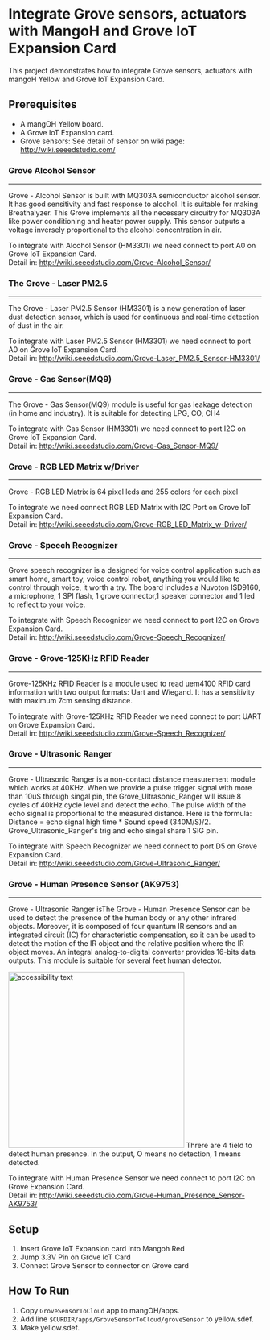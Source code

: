 # Integrate Grove sensors, actuators with MangoH and Grove IoT Expansion Card

This project demonstrates how to integrate Grove sensors, actuators with mangoH Yellow and Grove IoT Expansion Card.


## Prerequisites

* A mangOH Yellow board.
* A Grove IoT Expansion card.
* Grove sensors: See detail of sensor on wiki page: http://wiki.seeedstudio.com/ 

### Grove Alcohol Sensor
------------------
Grove - Alcohol Sensor is built with MQ303A semiconductor alcohol sensor. It has good sensitivity and fast response to alcohol. It is suitable for making Breathalyzer. This Grove implements all the necessary circuitry for MQ303A like power conditioning and heater power supply. This sensor outputs a voltage inversely proportional to the alcohol concentration in air.  

To integrate with Alcohol Sensor (HM3301) we need connect to port A0 on Grove IoT Expansion Card.   
Detail in: http://wiki.seeedstudio.com/Grove-Alcohol_Sensor/  

### The Grove - Laser PM2.5
------------------
The Grove - Laser PM2.5 Sensor (HM3301) is a new generation of laser dust detection sensor, which is used for continuous and real-time detection of dust in the air. 

To integrate with Laser PM2.5 Sensor (HM3301) we need connect to port A0 on Grove IoT Expansion Card.  
Detail in: http://wiki.seeedstudio.com/Grove-Laser_PM2.5_Sensor-HM3301/  

### Grove - Gas Sensor(MQ9)
------------------
The Grove - Gas Sensor(MQ9) module is useful for gas leakage detection (in home and industry). It is suitable for detecting LPG, CO, CH4  

To integrate with Gas Sensor (HM3301) we need connect to port I2C on Grove IoT Expansion Card.   
Detail in: http://wiki.seeedstudio.com/Grove-Gas_Sensor-MQ9/  

### Grove - RGB LED Matrix w/Driver
------------------
Grove - RGB LED Matrix is 64 pixel leds and 255 colors for each pixel  

To integrate we need connect RGB LED Matrix with I2C Port on Grove IoT Expansion Card.   
Detail in: http://wiki.seeedstudio.com/Grove-RGB_LED_Matrix_w-Driver/  

### Grove - Speech Recognizer  
------------------
Grove speech recognizer is a designed for voice control application such as smart home, smart toy, voice control robot, anything you would like to control through voice, it worth a try. The board includes a Nuvoton ISD9160, a microphone, 1 SPI flash, 1 grove connector,1 speaker connector and 1 led to reflect to your voice.  

To integrate with Speech Recognizer we need connect to port I2C on Grove Expansion Card.   
Detail in: http://wiki.seeedstudio.com/Grove-Speech_Recognizer/ 

### Grove - Grove-125KHz RFID Reader   
------------------
Grove-125KHz RFID Reader is a  module used to read uem4100 RFID card information with two output formats: Uart and Wiegand. It has a sensitivity with maximum 7cm sensing distance.  

To integrate with Grove-125KHz RFID Reader we need connect to port UART on Grove Expansion Card.   
Detail in: http://wiki.seeedstudio.com/Grove-Speech_Recognizer/ 

### Grove - Ultrasonic Ranger
------------------
Grove - Ultrasonic Ranger is a non-contact distance measurement module which works at 40KHz. When we provide a pulse trigger signal with more than 10uS through singal pin, the Grove_Ultrasonic_Ranger will issue 8 cycles of 40kHz cycle level and detect the echo. The pulse width of the echo signal is proportional to the measured distance. Here is the formula: Distance = echo signal high time * Sound speed (340M/S)/2. Grove_Ultrasonic_Ranger's trig and echo singal share 1 SIG pin.   

To integrate with Speech Recognizer we need connect to port D5 on Grove Expansion Card.   
Detail in: http://wiki.seeedstudio.com/Grove-Ultrasonic_Ranger/ 

### Grove - Human Presence Sensor (AK9753)
------------------
Grove - Ultrasonic Ranger isThe Grove - Human Presence Sensor can be used to detect the presence of the human body or any other infrared objects. Moreover, it is composed of four quantum IR sensors and an integrated circuit (IC) for characteristic compensation, so it can be used to detect the motion of the IR object and the relative position where the IR object moves. An integral analog-to-digital converter provides 16-bits data outputs. This module is suitable for several feet human detector.   

<img src="https://user-images.githubusercontent.com/17214533/69137311-18ef0300-0aef-11ea-9fa0-9b3f85656d66.png" width="350" alt="accessibility text"> 
Threre are 4 field to detect human presence. In the output, O means no detection, 1 means detected.

To integrate with Human Presence Sensor we need connect to port I2C on Grove Expansion Card.   
Detail in: http://wiki.seeedstudio.com/Grove-Human_Presence_Sensor-AK9753/


## Setup
1. Insert Grove IoT Expansion card into Mangoh Red
1. Jump 3.3V Pin on Grove IoT Card
1. Connect Grove Sensor to connector on Grove card



## How To Run

1. Copy ```GroveSensorToCloud``` app to mangOH/apps.
1. Add line ```$CURDIR/apps/GroveSensorToCloud/groveSensor``` to yellow.sdef.
1. Make yellow.sdef.